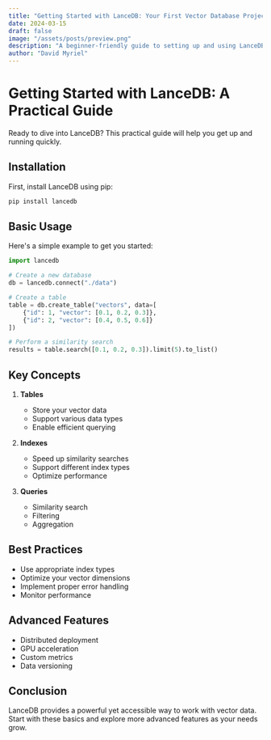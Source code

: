 ```yaml
---
title: "Getting Started with LanceDB: Your First Vector Database Project"
date: 2024-03-15
draft: false
image: "/assets/posts/preview.png"
description: "A beginner-friendly guide to setting up and using LanceDB, with practical examples and best practices for your first vector database project."
author: "David Myriel"
---
```


# Getting Started with LanceDB: A Practical Guide

Ready to dive into LanceDB? This practical guide will help you get up and running quickly.

## Installation

First, install LanceDB using pip:

```bash
pip install lancedb
```

## Basic Usage

Here's a simple example to get you started:

```python
import lancedb

# Create a new database
db = lancedb.connect("./data")

# Create a table
table = db.create_table("vectors", data=[
    {"id": 1, "vector": [0.1, 0.2, 0.3]},
    {"id": 2, "vector": [0.4, 0.5, 0.6]}
])

# Perform a similarity search
results = table.search([0.1, 0.2, 0.3]).limit(5).to_list()
```

## Key Concepts

1. **Tables**
   - Store your vector data
   - Support various data types
   - Enable efficient querying

2. **Indexes**
   - Speed up similarity searches
   - Support different index types
   - Optimize performance

3. **Queries**
   - Similarity search
   - Filtering
   - Aggregation

## Best Practices

- Use appropriate index types
- Optimize your vector dimensions
- Implement proper error handling
- Monitor performance

## Advanced Features

- Distributed deployment
- GPU acceleration
- Custom metrics
- Data versioning

## Conclusion

LanceDB provides a powerful yet accessible way to work with vector data. Start with these basics and explore more advanced features as your needs grow. 